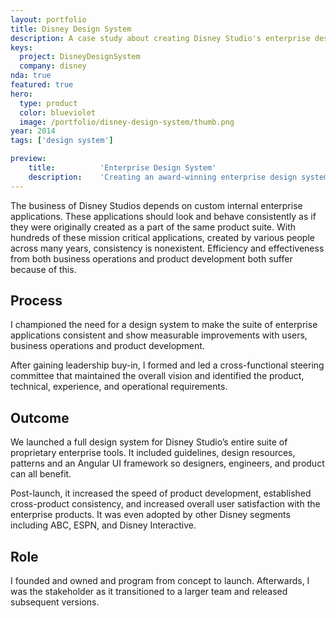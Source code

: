 ```yaml
---
layout: portfolio
title: Disney Design System
description: A case study about creating Disney Studio's enterprise design system.
keys:
  project: DisneyDesignSystem
  company: disney
nda: true
featured: true
hero:
  type: product
  color: blueviolet
  image: /portfolio/disney-design-system/thumb.png
year: 2014
tags: ['design system']

preview:
    title:          'Enterprise Design System'
    description:    'Creating an award-winning enterprise design system.'
---
```


The business of Disney Studios depends on custom internal enterprise applications. These applications should look and behave consistently as if they were originally created as a part of the same product suite. With hundreds of these mission critical applications, created by various people across many years, consistency is nonexistent. Efficiency and effectiveness from both business operations and product development both suffer because of this.

## Process
I championed the need for a design system to make the suite of enterprise applications consistent and show measurable improvements with users, business operations and product development.

After gaining leadership buy-in, I formed and led a cross-functional steering committee that maintained the overall vision and identified the product, technical, experience, and operational requirements.

## Outcome
We launched a full design system for Disney Studio’s entire suite of proprietary enterprise tools. It included guidelines, design resources, patterns and an Angular UI framework so designers, engineers, and product can all benefit.

Post-launch, it increased the speed of product development, established cross-product consistency, and increased overall user satisfaction with the enterprise products. It was even adopted by other Disney segments including ABC, ESPN, and Disney Interactive.

## Role
I founded and owned and program from concept to launch. Afterwards, I was the stakeholder as it transitioned to a larger team and released subsequent versions.